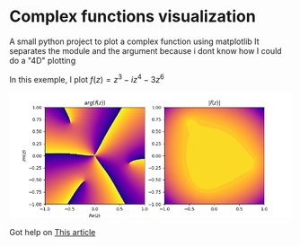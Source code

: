 # Complex functions visualization
A small python project to plot a complex function using matplotlib
It separates the module and the argument because i dont know how I could do a "4D" plotting

In this exemple, I plot $f(z) = z^3 − iz^4 − 3z^6$

![plot of the function](/complexes.png)

Got help on [This article](https://acme.byu.edu/00000179-d4cb-d26e-a37b-fffb57790001/complexfunctions-pdf#:~:text=Begin%20by%20creating%20a%20grid,pcolormesh().)

